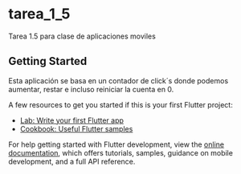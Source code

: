 # tarea_1_5

Tarea 1.5 para clase de aplicaciones moviles 

## Getting Started

Esta aplicación se basa en un contador de click´s donde podemos aumentar, restar e incluso reiniciar la cuenta en 0.

A few resources to get you started if this is your first Flutter project:

- [Lab: Write your first Flutter app](https://docs.flutter.dev/get-started/codelab)
- [Cookbook: Useful Flutter samples](https://docs.flutter.dev/cookbook)

For help getting started with Flutter development, view the
[online documentation](https://docs.flutter.dev/), which offers tutorials,
samples, guidance on mobile development, and a full API reference.
